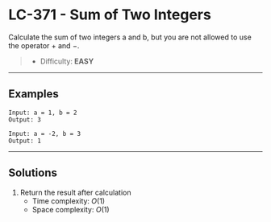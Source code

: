# LC-371 - Sum of Two Integers

Calculate the sum of two integers a and b, but you are not allowed to use the operator $+$ and $-$.

> * Difficulty: **EASY**

---
## Examples

```
Input: a = 1, b = 2
Output: 3
```

```
Input: a = -2, b = 3
Output: 1
```

---
## Solutions

1. Return the result after calculation
    * Time complexity: $O(1)$
    * Space complexity: $O(1)$